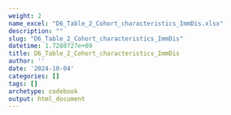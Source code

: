 ```yaml
---
weight: 2
name_excel: "D6_Table_2_Cohort_characteristics_ImmDis.xlsx"
description: ""
slug: "D6_Table_2_Cohort_characteristics_ImmDis"
datetime: 1.7280727e+09
title: D6_Table_2_Cohort_characteristics_ImmDis
author: ''
date: '2024-10-04'
categories: []
tags: []
archetype: codebook
output: html_document
---
```


<div class="tabcontent"></div>
